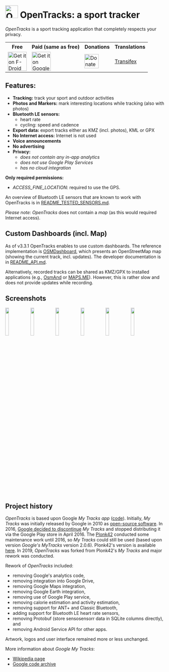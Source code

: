 # <img src="drawable-svg/LOGO.svg" alt="OpenTracks logo" height="40"></img> OpenTracks: a sport tracker

_OpenTracks_ is a sport tracking application that completely respects your privacy.

<table>
    <tr>
        <th>Free</th>
        <th>Paid (same as free)</th>
        <th>Donations</th>
        <th>Translations</th>
    </tr>
    <tr>
        <td>
            <a href="https://f-droid.org/packages/de.dennisguse.opentracks">
                <img alt="Get it on F-Droid" src="https://fdroid.gitlab.io/artwork/badge/get-it-on.png" height="60" align="middle">
            </a>
        </td>
        <td>
            <a href="https://play.google.com/store/apps/details?id=de.dennisguse.opentracks.playstore">
                <img alt="Get it on Google Play" src="https://play.google.com/intl/en_us/badges/static/images/badges/en_badge_web_generic.png" height="60" align="middle">
            </a>
        </td>
        <td>
            <a href="https://liberapay.com/OpenTracks/donate">
                <img alt="Donate using Liberapay" src="https://liberapay.com/assets/widgets/donate.svg" height="45" align="middle">
            </a>
        </td>
        <td>
            <a href="https://www.transifex.com/opentracks/opentracks/">
                Transifex
            </a>
        </td>
    </tr>
</table>

## Features:
* __Tracking:__ track your sport and outdoor activities 
* __Photos and Markers:__ mark interesting locations while tracking (also with photos)
* __Bluetooth LE sensors:__ 
  * heart rate
  * cycling: speed and cadence
* __Export data:__ export tracks either as KMZ (incl. photos), KML or GPX
* __No Internet access:__ Internet is not used
* __Voice announcements__
* __No advertising__
* __Privacy:__
    * _does not contain any in-app analytics_
    * _does not use Google Play Services_ 
    * _has no cloud integration_
    
__Only required permissions:__
* _ACCESS_FINE_LOCATION_: required to use the GPS.

An overview of Bluetooth LE sensors that are known to work with OpenTracks is in [README_TESTED_SENSORS.md](README_TESTED_SENSORS.md).

_Please note:_
_OpenTracks_ does not contain a _map_ (as this would required Internet access).

## Custom Dashboards (incl. Map)
As of v3.3.1 OpenTracks enables to use custom dashboards.
The reference implementation is [OSMDashboard](https://github.com/OpenTracksApp/OSMDashboard), which presents an OpenStreetMap map (showing the current track, incl. updates).
The developer documentation is in [README_API.md](README_API.md).

Alternatively, recorded tracks can be shared as KMZ/GPX to installed applications (e.g., [OsmAnd](https://play.google.com/store/apps/details?id=net.osmand) or [MAPS.ME](https://play.google.com/store/apps/details?id=com.mapswithme.maps.pro)).
However, this is rather slow and does not provide updates while recording.


## Screenshots
<div>
    <img width="15%" src="fastlane/metadata/android/en-US/phoneScreenshots/screenshot_1.png">
    <img width="15%" src="fastlane/metadata/android/en-US/phoneScreenshots/screenshot_2.png">
    <img width="15%" src="fastlane/metadata/android/en-US/phoneScreenshots/screenshot_3.png">
    <img width="15%" src="fastlane/metadata/android/en-US/phoneScreenshots/screenshot_4.png">
    <img width="15%" src="fastlane/metadata/android/en-US/phoneScreenshots/screenshot_5.png">
    <img width="15%" src="fastlane/metadata/android/en-US/phoneScreenshots/screenshot_6.png">
</div>

## Project history

_OpenTracks_ is based upon Google _My Tracks app_ ([code](https://code.google.com/archive/p/mytracks/)).
Initially, _My Tracks_ was initially released by Google in 2010 as [open-source software](http://google-latlong.blogspot.fr/2010/05/code-for-my-tracks-is-now-yours.html).
In 2016, [Google decided to discontinue](https://support.google.com/maps/answer/6333516) _My Tracks_ and stopped distributing it via the Google Play store in April 2016.
The [Plonk42](https://github.com/plonk42) conducted some maintenance work until 2016, so _My Tracks_ could still be used (based upon version _Google's MyTracks_ version 2.0.6).
Plonk42's version is available [here](https://github.com/Plonk42/mytracks).
In 2019, _OpenTracks_ was forked from Plonk42's _My Tracks_ and major rework was conducted.

Rework of _OpenTracks_ included:
* removing Google's analytics code, 
* removing integration into Google Drive, 
* removing Google Maps integration,
* removing Google Earth integration,
* removing use of Google Play service,
* removing calorie estimation and activity estimation,
* removing support for ANT+ and Classic Bluetooth,
* adding support for Bluetooth LE heart rate sensors,
* removing Protobuf (store sensosensorr data in SQLite columns directly), and
* removing Android Service API for other apps.

Artwork, logos and user interface remained more or less unchanged. 

More information about _Google My Tracks_:
* [Wikipedia page](https://en.wikipedia.org/wiki/MyTracks)
* [Google code archive](https://code.google.com/archive/p/mytracks/)
